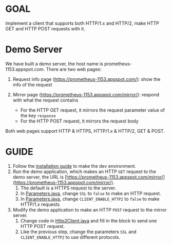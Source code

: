 GOAL
===
Implement a client that supports both HTTP/1.x and HTTP/2, make HTTP GET and HTTP POST requests with it.


Demo Server
===
We have built a demo server, the host name is prometheus-1153.appspot.com.
There are two web pages:

1. Request info page (https://prometheus-1153.appspot.com/): show the info of the request

1. Mirror page (https://prometheus-1153.appspot.com/mirror/): respond with what the request contains
    - For the HTTP GET request, it mirrors the request parameter value of the key `response`
    - For the HTTP POST request, it mirrors the request body

Both web pages support HTTP & HTTPS, HTTP/1.x & HTTP/2, GET & POST.


GUIDE
===
1. Follow the [installation guide](../INSTALL.md) to make the dev environment.
1. Run the demo application, which makes an HTTP `GET` request to the demo server, the URL is [https://prometheus-1153.appspot.com/mirror/](https://prometheus-1153.appspot.com/mirror/).
    1. The default is a HTTPS request to the server.
    1. In [Parameters.java](../src/main/java/example/Parameters.java), change `SSL` to `false` to make an HTTP request.
    1. In [Parameters.java](../src/main/java/example/Parameters.java), change `CLIENT_ENABLE_HTTP2` to `false` to make HTTP/1.x requests
1. Modify the demo application to make an HTTP `POST` request to the mirror server.
    1. Change code in [Http2Client.java](../src/main/java/example/client/Http2Client.java) and fill in the block to send one HTTP POST request.
    1. Like the previous step, change the parameters `SSL` and `CLIENT_ENABLE_HTTP2` to use different protocols.
